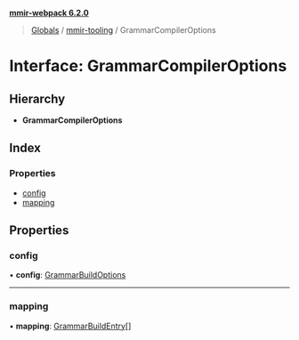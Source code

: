 **[mmir-webpack 6.2.0](../README.md)**

> [Globals](../README.md) / [mmir-tooling](../modules/mmir_tooling.md) / GrammarCompilerOptions

# Interface: GrammarCompilerOptions

## Hierarchy

* **GrammarCompilerOptions**

## Index

### Properties

* [config](mmir_tooling.grammarcompileroptions.md#config)
* [mapping](mmir_tooling.grammarcompileroptions.md#mapping)

## Properties

### config

•  **config**: [GrammarBuildOptions](mmir_tooling.grammarbuildoptions.md)

___

### mapping

•  **mapping**: [GrammarBuildEntry](mmir_tooling.grammarbuildentry.md)[]
